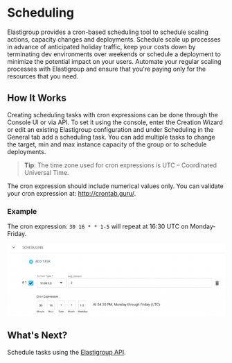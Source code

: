 # Scheduling

Elastigroup provides a cron-based scheduling tool to schedule scaling actions, capacity changes and deployments. Schedule scale up processes in advance of anticipated holiday traffic, keep your costs down by terminating dev environments over weekends or schedule a deployment to minimize the potential impact on your users. Automate your regular scaling processes with Elastigroup and ensure that you're paying only for the resources that you need.

## How It Works

Creating scheduling tasks with cron expressions can be done through the Console UI or via API. To set it using the console, enter the Creation Wizard or edit an existing Elastigroup configuration and under Scheduling in the General tab add a scheduling task. You can add multiple tasks to change the target, min and max instance capacity of the group or to schedule deployments.

> **Tip**: The time zone used for cron expressions is UTC – Coordinated Universal Time.

The cron expression should include numerical values only. You can validate your cron expression at: http://crontab.guru/.

### Example

The cron expression: `30 16 * * 1-5` will repeat at 16:30 UTC on Monday-Friday.

<img src="/elastigroup/_media/corefeatures-scheduling-01.png" />

## What's Next?

Schedule tasks using the [Elastigroup API](https://docs.spot.io/api/#operation/elastigroupAwsCreate).
